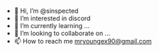- 👋 Hi, I’m @sinspected
- 👀 I’m interested in discord 
- 🌱 I’m currently learning ...
- 💞️ I’m looking to collaborate on ...
- 📫 How to reach me mryoungex90@gmail.com

<!---
sinspected/sinspected is a ✨ special ✨ repository because its `README.md` (this file) appears on your GitHub profile.
You can click the Preview link to take a look at your changes.
--->
